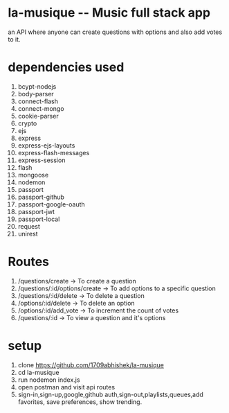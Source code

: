 # la-musique -- Music full stack app
an API where anyone can create questions with options and also add votes to it.

# dependencies used

1. bcypt-nodejs
2. body-parser
3. connect-flash
4. connect-mongo
5. cookie-parser
6. crypto
7. ejs
8. express
9. express-ejs-layouts
10. express-flash-messages
11. express-session
12. flash
13. mongoose
14. nodemon
15. passport
16. passport-github
17. passport-google-oauth
18. passport-jwt
19. passport-local
20. request
21. unirest

# Routes
1. /questions/create → To create a question
2. /questions/:id/options/create → To add options to a specific question
3. /questions/:id/delete -> To delete a question
4. /options/:id/delete -> To delete an option
5. /options/:id/add_vote → To increment the count of votes
6. /questions/:id -> To view a question and it's options

# setup
1. clone https://github.com/1709abhishek/la-musique
2. cd la-musique
3. run nodemon index.js
4. open postman and visit api routes
5. sign-in,sign-up,google,github auth,sign-out,playlists,queues,add favorites, save preferences, show trending.
